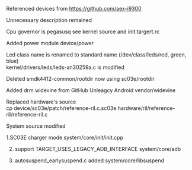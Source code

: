 
Referenced devices from https://github.com/aex-i9300 

Unnecessary description remained 

Cpu governor is pegasusq 
  see kernel source and init.targert.rc 

Added power module 
   device/power 

Led class name is renamed to standard name (/dev/class/leds/red, green, blue)  
   kernel/drivers/leds/leds-an30259a.c is modified 

Deleted smdk4412-common/rootdir 
   now using sc03e/rootdir 

Added drm widevine from GitHub Unleagcy Android vendor/widevine 

Replaced hardware's source  
  cp device/sc03e/patch/reference-ril.c.sc03e  hardware/ril/reference-ril/reference-ril.c  

System source modified 

 1.SC03E charger mode 
  system/core/init/init.cpp 

 2. support TARGET_USES_LEGACY_ADB_INTERFACE 
  system/core/adb 

 3. autosuspend_earlysuspend.c added 
  system/core/libsuspend 
